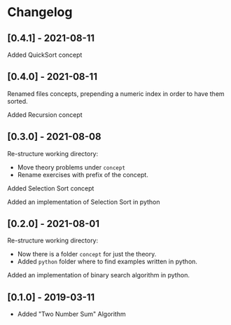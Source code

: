 # Changelog

## [0.4.1] - 2021-08-11

Added QuickSort concept

## [0.4.0] - 2021-08-11

Renamed files concepts, prepending a numeric index in order to have them sorted.

Added Recursion concept

## [0.3.0] - 2021-08-08

Re-structure working directory:

- Move theory problems under `concept`
- Rename exercises with prefix of the concept.

Added Selection Sort concept

Added an implementation of Selection Sort in python

## [0.2.0] - 2021-08-01

Re-structure working directory:

- Now there is a folder `concept` for just the theory.
- Added `python` folder where to find examples written in python.

Added an implementation of binary search algorithm in python.

## [0.1.0] - 2019-03-11

* Added "Two Number Sum" Algorithm
